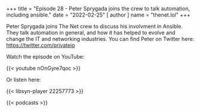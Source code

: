 +++
title = "Episode 28 - Peter Sprygada joins the crew to talk automation, including ansible."
date = "2022-02-25"
[ author ]
  name = "thenet.lol"
+++

Peter Sprygada joins The Net crew to discuss his involvment in Ansible. They talk automation in general, and how it has helped to evolve and change the IT and networking industries. You can find Peter on Twitter here: https://twitter.com/privateip

Watch the episode on YouTube:

{{< youtube nOnGyre7qoc >}}

Or listen here:

{{< libsyn-player 22257773 >}}

{{< podcasts >}}

